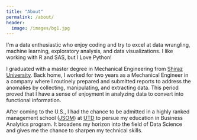 ```yaml
---
title: "About"
permalink: /about/
header:
  image: /images/bg1.jpg
---
```


I'm a data enthusiastic who enjoy coding and try to excel at data wrangling, machine learning, exploratory analysis, and data visualizations. I like working with R and SAS, but I Love Python!

I graduated with a master degree in Mechanical Engineering from [Shiraz University](https://en.wikipedia.org/wiki/Shiraz_University). Back home, I worked for two years as a Mechanical Engineer in a company where I routinely prepared and submitted reports to address the anomalies by collecting, manipulating, and extracting data. This period proved that I have a sense of enjoyment in analyzing data to convert into functional information.

After coming to the U.S., I had the chance to be admitted in a highly ranked management school ([JSOM](https://jindal.utdallas.edu/)) at [UTD](https://www.utdallas.edu/) to persue my education in Business Analytics program. It broadens my horizon into the field of Data Science and gives me the chance to sharpen my technical skills.  
